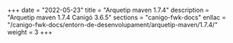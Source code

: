 +++
date        = "2022-05-23"
title       = "Arquetip maven 1.7.4"
description = "Arquetip maven 1.7.4 Canigó 3.6.5"
sections    = "canigo-fwk-docs"
enllac		= "/canigo-fwk-docs/entorn-de-desenvolupament/arquetip-maven/1.7.4/"
weight		= 3
+++
